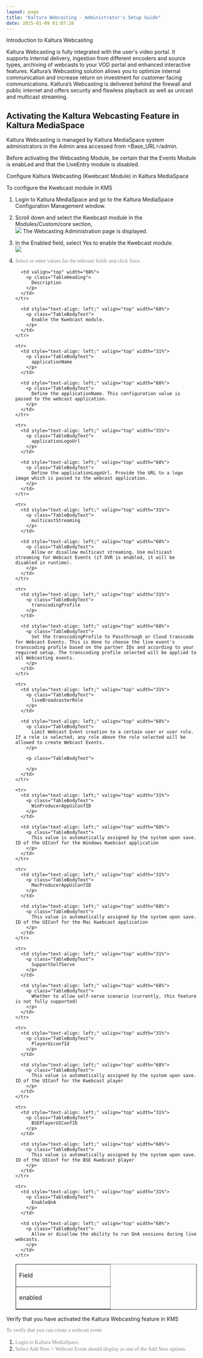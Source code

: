 ```yaml
---
layout: page
title: "Kaltura Webcasting - Administrator's Setup Guide"
date: 2015-01-09 01:07:28
---
```


<p class="mce-heading-2">
  Introduction to Kaltura Webcasting
</p>

<span style="font-family: verdana, geneva; color: #003366;"></span>Kaltura Webcasting is fully integrated with the user's video portal. It supports internal delivery, ingestion from different encoders and source types, archiving of webcasts to your VOD portal and enhanced interactive features. Kaltura’s Webcasting solution allows you to optimize internal communication and increase return on investment for customer facing communications. Kaltura’s Webcasting is delivered behind the firewall and public internet and offers security and flawless playback as well as unicast and multicast streaming.

<h2 id="KalturaWebcastingAdministration-ActivatingtheKalturaWebcastingFeatureinKalturaMediaSpace">
  Activating the Kaltura Webcasting Feature in Kaltura MediaSpace
</h2>

Kaltura Webcasting is managed by Kaltura MediaSpace system administrators in the Admin area accessed from <Base_URL>/admin.

Before activating the Webcasting Module, be certain that the Events Module is enabLed and that the LiveEntry module is disabled.

<p class="mce-heading-3">
  Configure Kaltura Webcasting (Kwebcast Module) in Kaltura MediaSpace
</p>

<p class="mce-procedure">
  To configure the Kwebcast module in KMS
</p>

1.  Login to Kaltura MediaSpace and go to the Kaltura MediaSpace Configuration Management window.
2.  Scroll down and select the Kwebcast module in the Modules/Custom/core section,  
    <img src="../../assets/2412.img">
    The Webcasting Administration <span class="inline-comment-marker valid" data-ref="6781e562-ffd5-40da-9f18-a3863046f3fb">page is displayed.</span>  
      
    
3.  In the Enabled field, select Yes to enable the Kwebcast module.  
    <img src="../../assets/2413.img">
4.  <span style="font-family: verdana, geneva; color: #888888;"><span style="font-family: verdana, geneva; color: #888888;">Select or enter values for the relevant fields and click Save.<br /></span></span><table style="width: 100%;" border="1" cellspacing="0" cellpadding="0">
      <thead>
        <tr>
          <td valign="top" width="31%">
            <p class="TableHeading">
              Field
            </p>
          </td>
          
          <td valign="top" width="68%">
            <p class="TableHeading">
              Description
            </p>
          </td>
        </tr>
      </thead>
      
      <tbody>
        <tr>
          <td style="text-align: left;" valign="top" width="31%">
            <p class="TableBodyText">
              enabled
            </p>
          </td>
          
          <td style="text-align: left;" valign="top" width="68%">
            <p class="TableBodyText">
              Enable the Kwebcast module.
            </p>
          </td>
        </tr>
        
        <tr>
          <td style="text-align: left;" valign="top" width="31%">
            <p class="TableBodyText">
              applicationName
            </p>
          </td>
          
          <td style="text-align: left;" valign="top" width="68%">
            <p class="TableBodyText">
              Define the applicationName. This configuration value is passed to the webcast application.
            </p>
          </td>
        </tr>
        
        <tr>
          <td style="text-align: left;" valign="top" width="31%">
            <p class="TableBodyText">
              applicationLogoUrl
            </p>
          </td>
          
          <td style="text-align: left;" valign="top" width="68%">
            <p class="TableBodyText">
              Define the applicationLogoUrl. Provide the URL to a logo image which is passed to the webcast application.
            </p>
          </td>
        </tr>
        
        <tr>
          <td style="text-align: left;" valign="top" width="31%">
            <p class="TableBodyText">
              multicastStreaming
            </p>
          </td>
          
          <td style="text-align: left;" valign="top" width="68%">
            <p class="TableBodyText">
              Allow or disallow multicast streaming. Use multicast streaming for Webcast Events (if DVR is enabled, it will be disabled in runtime).
            </p>
          </td>
        </tr>
        
        <tr>
          <td style="text-align: left;" valign="top" width="31%">
            <p class="TableBodyText">
              transcodingProfile
            </p>
          </td>
          
          <td style="text-align: left;" valign="top" width="68%">
            <p class="TableBodyText">
              Set the transcodingProfile to Passthrough or Cloud transcode for Webcast Events. This is done to choose the live event's transcoding profile based on the partner IDs and according to your required setup. The transcoding profile selected will be applied to all Webcasting events.
            </p>
          </td>
        </tr>
        
        <tr>
          <td style="text-align: left;" valign="top" width="31%">
            <p class="TableBodyText">
              liveBroadcasterRole
            </p>
          </td>
          
          <td style="text-align: left;" valign="top" width="68%">
            <p class="TableBodyText">
              Limit Webcast Event creation to a certain user or user role. If a role is selected, any role above the role selected will be allowed to create Webcast Events.
            </p>
            
            <p class="TableBodyText">
               
            </p>
          </td>
        </tr>
        
        <tr>
          <td style="text-align: left;" valign="top" width="31%">
            <p class="TableBodyText">
              WinProducerAppUiConfID
            </p>
          </td>
          
          <td style="text-align: left;" valign="top" width="68%">
            <p class="TableBodyText">
              This value is automatically assigned by the system upon save. ID of the UIConf for the Windows Kwebcast application
            </p>
          </td>
        </tr>
        
        <tr>
          <td style="text-align: left;" valign="top" width="31%">
            <p class="TableBodyText">
              MacProducerAppUiConfID
            </p>
          </td>
          
          <td style="text-align: left;" valign="top" width="68%">
            <p class="TableBodyText">
              This value is automatically assigned by the system upon save. ID of the UIConf for the Mac Kwebcast application
            </p>
          </td>
        </tr>
        
        <tr>
          <td style="text-align: left;" valign="top" width="31%">
            <p class="TableBodyText">
              SupportSelfServe
            </p>
          </td>
          
          <td style="text-align: left;" valign="top" width="68%">
            <p class="TableBodyText">
              Whether to allow self-serve scenario (currently, this feature is not fully supported)
            </p>
          </td>
        </tr>
        
        <tr>
          <td style="text-align: left;" valign="top" width="31%">
            <p class="TableBodyText">
              PlayerUiconfId
            </p>
          </td>
          
          <td style="text-align: left;" valign="top" width="68%">
            <p class="TableBodyText">
              This value is automatically assigned by the system upon save. ID of the UIConf for the Kwebcast player
            </p>
          </td>
        </tr>
        
        <tr>
          <td style="text-align: left;" valign="top" width="31%">
            <p class="TableBodyText">
              BSEPlayerUIConfID
            </p>
          </td>
          
          <td style="text-align: left;" valign="top" width="68%">
            <p class="TableBodyText">
              This value is automatically assigned by the system upon save. ID of the UIConf for the BSE Kwebcast player
            </p>
          </td>
        </tr>
        
        <tr>
          <td style="text-align: left;" valign="top" width="31%">
            <p class="TableBodyText">
              EnableQnA
            </p>
          </td>
          
          <td style="text-align: left;" valign="top" width="68%">
            <p class="TableBodyText">
              Allow or disallow the ability to run QnA sessions during live webcasts. 
            </p>
          </td>
        </tr>
      </tbody>
    </table>

<p id="KalturaWebCasting-LoginintotheKMS" class="mce-heading-3">
  Verify that you have activated the Kaltura Webcasting feature in KMS 
</p>

<p class="mce-procedure">
  <span style="font-family: verdana, geneva; color: #888888;">To verify that you can create a webcast event</span>
</p>

1.  <span style="color: #888888; font-family: verdana, geneva;">Login to Kaltura MediaSpace.</span>
2.  <span style="color: #888888; font-family: verdana, geneva;">Select Add New > Webcast Event should display as one of the Add New options.</span>